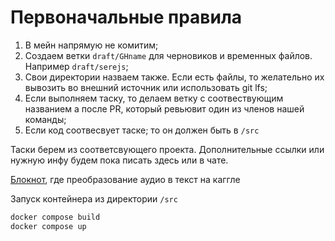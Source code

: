﻿# Первоначальные правила

1. В мейн напрямую не комитим;
2. Создаем ветки `draft/GHname` для черновиков и временных файлов. Например `draft/serejs`;
3. Свои директории назваем также. Если есть файлы, то желательно их вывозить во внешний источник или использовать git lfs;
4. Если выполняем таску, то делаем ветку с соотвествующим названием а после PR, который ревьювит один из членов нашей команды;
5. Если код соотвесвует таске; то он должен быть в `/src`  

Таски берем из соответсвующего проекта. Дополнительные ссылки или нужную инфу будем пока писать здесь или в чате.


[Блокнот](https://www.kaggle.com/code/serejs/etu-smartchat-recognition), где преобразование аудио в текст на каггле

Запуск контейнера из директории `/src`
```bash
docker compose build
docker compose up
```
